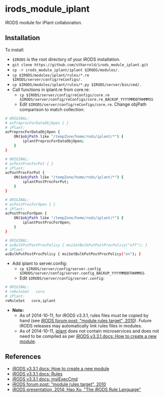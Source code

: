# irods_module_iplant

IRODS module for iPlant collaboration.

## Installation

To install:
- ```$IRODS``` is the root directory of your iRODS installation.
- ```git clone https://github.com/stharrold/irods_module_iplant.git```
- ```cp -r irods_module_iplant/iplant $IRODS/modules/.```
- ```cp $IRODS/modules/iplant/rules/*.re $IRODS/server/config/reConfigs/.```
- ```cp $IRODS/modules/iplant/rules/*.py $IRODS/server/bin/cmd/.```
- Call functions in iplant.re from core.re:
  - ```cp $IRODS/server/config/reConfigs/core.re $IRODS/server/config/reConfigs/core.re_BACKUP_YYYYMMDDTHHMMSS```
  - Edit `$IRODS/server/config/reConfigs/core.re`. Change objPath comparison to match collection:
```bash
# ORIGINAL:
# acPreprocForDataObjOpen { }
# iPlant:
acPreprocForDataObjOpen {
    ON($objPath like "/tempZone/home/rods/iplant/*") {
        iplantPreprocForDataObjOpen;
    }
}
```
```bash
# ORIGINAL:
# acPostProcForPut { }
# iPlant:
acPostProcForPut {
    ON($objPath like "/tempZone/home/rods/iplant/*") {
        iplantPostProcForPut;
    }
}
```
```bash
# ORIGINAL:
# acPostProcForOpen { }
# iPlant:
acPostProcForOpen {
    ON($objPath like "/tempZone/home/rods/iplant/*") {
        iplantPostProcForOpen;
    }
}
```
```bash
# ORIGINAL:
# acBulkPutPostProcPolicy { msiSetBulkPutPostProcPolicy("off"); }
# iPlant:
acBulkPutPostProcPolicy { msiSetBulkPutPostProcPolicy("on"); }
```
- Add iplant to server.config:
  - ```cp $IRODS/server/config/server.config $IRODS/server/config/server.config_BACKUP_YYYYMMDDTHHMMSS```
  - Edit `$IRODS/server/config/server.config`:
```bash
# ORIGINAL:
# reRuleSet   core
# iPlant:
reRuleSet   core,iplant
```
- **Note:**
  - As of 2014-10-11, for iRODS v3.3.1, rules files must be copied by hand (see [iRODS forum post: "module rules target", 2010](https://groups.google.com/forum/#!searchin/irod-chat/module$20rules/irod-chat/gaBSUd0QyiQ/ECKUNLPF5ooJ)). Future iRODS releases may automatically link rules files in modules.
  - As of 2014-10-11, [iplant](iplant) does not contain microservices and does not need to be compiled as per [iRODS v3.3.1 docs: How to create a new module](https://wiki.irods.org/index.php/How_to_create_a_new_module).

## References
- [iRODS v3.3.1 docs: How to create a new module](https://wiki.irods.org/index.php/How_to_create_a_new_module)
- [iRODS v3.3.1 docs: Rules](https://wiki.irods.org/index.php/Rules)
- [iRODS v3.3.1 docs: msiExecCmd](https://wiki.irods.org/doxygen/re_data_obj_opr_8c_a5e67b5b442a039b4ce7a81cfc708b1e3.html)
- [iRODS forum post: "module rules target", 2010](https://groups.google.com/forum/#!searchin/irod-chat/module$20rules/irod-chat/gaBSUd0QyiQ/ECKUNLPF5ooJ)
- [iRODS presentation, 2014: Hao Xu, "The iRODS Rule Language"](http://irods.org/wp-content/uploads/2014/06/presentation_rule_engine_irods_user_meeting_2014.pdf)
